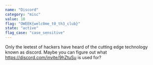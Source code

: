 ```yaml
---
name: "Discord"
category: "misc"
value: 10
flag: "OWEEK{welc0me_t0_th3_club}"
state: "active"
flag_case: "case_sensitive"
---
```


Only the leetest of hackers have heard of the cutting edge technology known as discord. Maybe you can figure out what https://discord.com/invite/9hZtuSu is used for?
